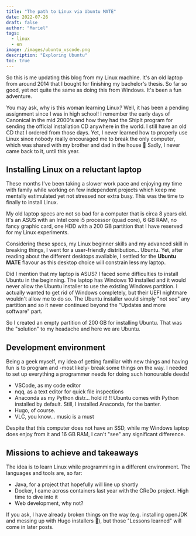 ```yaml
---
title: "The path to Linux via Ubuntu MATE"
date: 2022-07-26
draft: false
author: "Mariel"
tags:
  - linux
  - en
image: /images/ubuntu_vscode.png
description: "Exploring Ubuntu"
toc: true
---
```


So this is me updating this blog from my Linux machine. It's an old laptop from 
around 2014 that I bought for finishing my bachelor's thesis. So far so good,
yet not quite the same as doing this from Windows. It's been a fun adventure.
<!--more-->

You may ask, why is this woman learning Linux? Well, it has been a pending
assignment since I was in high school! I remember the early days of Canonical in
the mid 2000's and how they had the ShipIt program for sending the official
installation CD anywhere in the world. I still have an old CD that I ordered 
from those days. Yet, I never learned how to properly use Linux since nobody 
really encouraged me to break the only computer, which was shared with my 
brother and dad in the house :rofl: Sadly, I never came back to it, until this 
year. 

## Installing Linux on a reluctant laptop

These months I've been taking a slower work pace and enjoying my time with 
family while working on few independent projects which keep me mentally 
estimulated yet not stressed nor extra busy. This was the time to finally to 
install Linux. 

My old laptop specs are not so bad for a computer that is circa 8 years old. 
It's an ASUS with an Intel core i5 processor (quad core), 6 GB RAM, no fancy
graphic card, one HDD with a 200 GB partition that I have reserved for my Linux
experiments. 

Considering these specs, my Linux beginner skills and my advanced skill in 
breaking things, I went for a user-friendly distribution... Ubuntu. Yet, after
reading about the different desktops available, I settled for the **Ubuntu MATE** 
flavour as this desktop choice will constrain less my laptop.

Did I mention that my laptop is ASUS? I faced some difficulties to install 
Ubuntu in the beginning. The laptop has Windows 10 installed and it would never
allow the Ubuntu installer to use the existing Windows partition. I actually 
wanted to get rid of Windows completely, but their UEFI nightmare wouldn't allow 
me to do so. The Ubuntu installer would simply "not see" any partition and so it 
never continued beyond the "Updates and more software" part.

So I created an empty partition of 200 GB for installing Ubuntu. That was the 
"solution" to my headache and here we are Ubuntu. 

## Development environment

Being a geek myself, my idea of getting familiar with new things and having fun
is to program and -most likely- break some things on the way. I needed to set up 
everything a programmer needs for doing such honourable deeds!

- VSCode, as my code editor
- nqq, as a text editor for quick file inspections
- Anaconda as my Python distr... hold it! :bangbang: Ubuntu comes with Python
installed by default. Still, I installed Anaconda, for the banter.
- Hugo, of course.
- VLC, you know... music is a must

Despite that this computer does not have an SSD, while my Windows laptop does 
enjoy from it and 16 GB RAM, I can't "see" any significant difference.

## Missions to achieve and takeaways

The idea is to learn Linux while programming in a different environment. The 
languages and tools are, so far:

- Java, for a project that hopefully will line up shortly
- Docker, I came across containers last year with the CReDo project. High time 
to dive into it
- Web development, why not?

If you ask, I have already broken things on the way (e.g. installing openJDK and 
messing up with Hugo installers :rofl:), but those "Lessons learned" will come
in later posts.